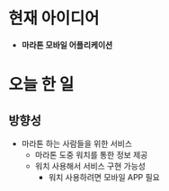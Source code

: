 # 현재 아이디어
- **마라톤 모바일 어플리케이션**
# 오늘 한 일
## 방향성
- 마라톤 하는 사람들을 위한 서비스
  - 마라톤 도중 워치를 통한 정보 제공
  - 워치 사용해서 서비스 구현 가능성
    - 워치 사용하려면 모바일 APP 필요